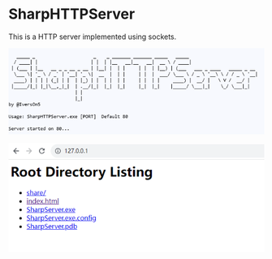 # SharpHTTPServer
 This is a HTTP server implemented using sockets.

![](./Usage.bmp)


![](./example.bmp)